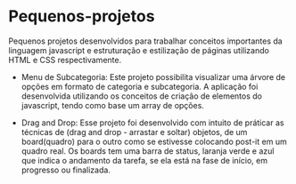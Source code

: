 # Pequenos-projetos
Pequenos projetos desenvolvidos para trabalhar conceitos importantes da linguagem javascript e estruturação e estilização de páginas utilizando HTML e CSS respectivamente.

- Menu de Subcategoria: Este projeto possibilita visualizar uma árvore de opções em formato de categoria e subcategoria. 
A aplicação foi desenvolvida utilizando os conceitos de criação de elementos do javascript, tendo como base um array de opções.

- Drag and Drop: Esse projeto foi desenvolvido com intuito de práticar as técnicas de (drag and drop - arrastar e soltar) objetos,
de um board(quadro) para o outro como se estivesse colocando post-it em um quadro real. Os boards tem uma barra de status, laranja
verde e azul que indica o andamento da tarefa, se ela está na fase de início, em progresso ou finalizada.
